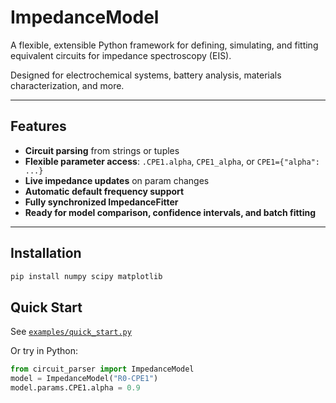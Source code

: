 # ImpedanceModel

A flexible, extensible Python framework for defining, simulating, and fitting equivalent circuits for impedance spectroscopy (EIS).

Designed for electrochemical systems, battery analysis, materials characterization, and more.

---

## Features

- **Circuit parsing** from strings or tuples
- **Flexible parameter access**: `.CPE1.alpha`, `CPE1_alpha`, or `CPE1={"alpha": ...}`
- **Live impedance updates** on param changes
- **Automatic default frequency support**
- **Fully synchronized ImpedanceFitter**
- **Ready for model comparison, confidence intervals, and batch fitting**

---

## Installation

```bash
pip install numpy scipy matplotlib
```

## Quick Start

See [`examples/quick_start.py`](examples/quick_start.py)

Or try in Python:

```python
from circuit_parser import ImpedanceModel
model = ImpedanceModel("R0-CPE1")
model.params.CPE1.alpha = 0.9
